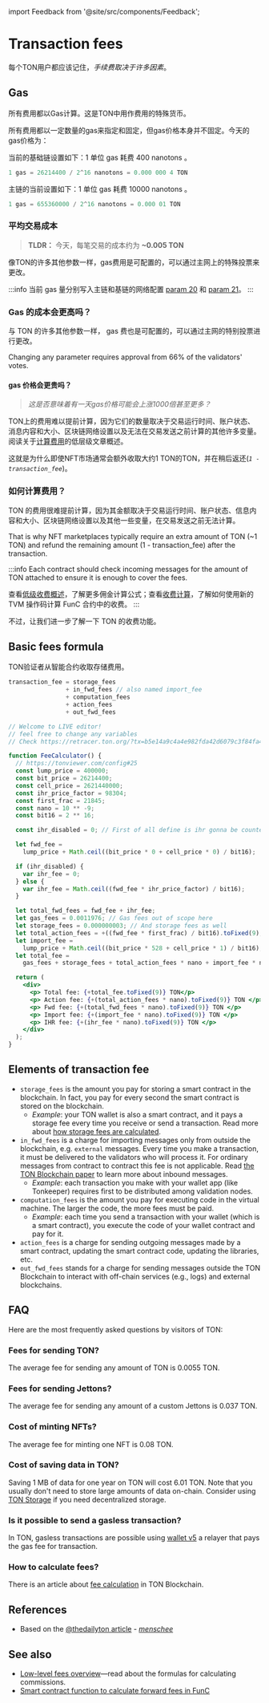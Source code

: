 import Feedback from '@site/src/components/Feedback';

# Transaction fees

每个TON用户都应该记住，*手续费取决于许多因素*。

## Gas

所有费用都以Gas计算。这是TON中用作费用的特殊货币。

所有费用都以一定数量的gas来指定和固定，但gas价格本身并不固定。今天的gas价格为：

当前的基础链设置如下：1 单位 gas 耗费 400  nanotons  。

```cpp
1 gas = 26214400 / 2^16 nanotons = 0.000 000 4 TON
```

主链的当前设置如下：1 单位 gas 耗费 10000  nanotons  。

```cpp
1 gas = 655360000 / 2^16 nanotons = 0.000 01 TON
```

### 平均交易成本

> **TLDR：** 今天，每笔交易的成本约为 **~0.005  TON**

像TON的许多其他参数一样，gas费用是可配置的，可以通过主网上的特殊投票来更改。

:::info
当前 gas 量分别写入主链和基链的网络配置 [param 20](https://tonviewer.com/config#20) 和 [param 21](https://tonviewer.com/config#21)。
:::

### Gas 的成本会更高吗？

与 TON 的许多其他参数一样， gas 费也是可配置的，可以通过主网的特别投票进行更改。

Changing any parameter requires approval from 66% of the validators' votes.

#### gas 价格会更贵吗？

> *这是否意味着有一天gas价格可能会上涨1000倍甚至更多？*

TON上的费用难以提前计算，因为它们的数量取决于交易运行时间、账户状态、消息内容和大小、区块链网络设置以及无法在交易发送之前计算的其他许多变量。阅读关于[计算费用](/develop/howto/fees-low-level#computation-fees)的低层级文章概述。

这就是为什么即使NFT市场通常会额外收取大约1 TON的TON，并在稍后返还(*`1 - transaction_fee`*)。

### 如何计算费用？

TON 的费用很难提前计算，因为其金额取决于交易运行时间、账户状态、信息内容和大小、区块链网络设置以及其他一些变量，在交易发送之前无法计算。

That is why NFT marketplaces typically require an extra amount of TON (~1 TON) and refund the remaining amount (1 - transaction_fee) after the transaction.

:::info
Each contract should check incoming messages for the amount of TON attached to ensure it is enough to cover the fees.

查看[低级收费概述](/v3/documentation/smart-contracts/transaction-fees/fees-low-level)，了解更多佣金计算公式；查看[收费计算](/v3/guidelines/smart-contracts/fee-calculation)，了解如何使用新的 TVM 操作码计算 FunC 合约中的收费。
:::

不过，让我们进一步了解一下 TON 的收费功能。

## Basic fees formula

TON验证者从智能合约收取存储费用。

```cpp
transaction_fee = storage_fees
                + in_fwd_fees // also named import_fee
                + computation_fees
                + action_fees
                + out_fwd_fees
```

```jsx live
// Welcome to LIVE editor!
// feel free to change any variables
// Check https://retracer.ton.org/?tx=b5e14a9c4a4e982fda42d6079c3f84fa48e76497a8f3fca872f9a3737f1f6262

function FeeCalculator() {
  // https://tonviewer.com/config#25
  const lump_price = 400000;
  const bit_price = 26214400;
  const cell_price = 2621440000;
  const ihr_price_factor = 98304;
  const first_frac = 21845;
  const nano = 10 ** -9;
  const bit16 = 2 ** 16;

  const ihr_disabled = 0; // First of all define is ihr gonna be counted

  let fwd_fee =
    lump_price + Math.ceil((bit_price * 0 + cell_price * 0) / bit16);

  if (ihr_disabled) {
    var ihr_fee = 0;
  } else {
    var ihr_fee = Math.ceil((fwd_fee * ihr_price_factor) / bit16);
  }

  let total_fwd_fees = fwd_fee + ihr_fee;
  let gas_fees = 0.0011976; // Gas fees out of scope here
  let storage_fees = 0.000000003; // And storage fees as well
  let total_action_fees = +((fwd_fee * first_frac) / bit16).toFixed(9);
  let import_fee =
    lump_price + Math.ceil((bit_price * 528 + cell_price * 1) / bit16);
  let total_fee =
    gas_fees + storage_fees + total_action_fees * nano + import_fee * nano;

  return (
    <div>
      <p> Total fee: {+total_fee.toFixed(9)} TON</p>
      <p> Action fee: {+(total_action_fees * nano).toFixed(9)} TON </p>
      <p> Fwd fee: {+(total_fwd_fees * nano).toFixed(9)} TON </p>
      <p> Import fee: {+(import_fee * nano).toFixed(9)} TON </p>
      <p> IHR fee: {+(ihr_fee * nano).toFixed(9)} TON </p>
    </div>
  );
}
```

## Elements of transaction fee

- `storage_fees` is the amount you pay for storing a smart contract in the blockchain. In fact, you pay for every second the smart contract is stored on the blockchain.
  - *Example*: your TON wallet is also a smart contract, and it pays a storage fee every time you receive or send a transaction. Read more about [how storage fees are calculated](/v3/documentation/smart-contracts/transaction-fees/fees-low-level#storage-fee).
- `in_fwd_fees` is a charge for importing messages only from outside the blockchain, e.g. `external` messages. Every time you make a transaction, it must be delivered to the validators who will process it. For ordinary messages from contract to contract this fee is not applicable. Read [the TON Blockchain paper](https://docs.ton.org/tblkch.pdf) to learn more about inbound messages.
  - *Example*: each transaction you make with your wallet app (like Tonkeeper) requires first to be distributed among validation nodes.
- `computation_fees` is the amount you pay for executing code in the virtual machine. The larger the code, the more fees must be paid.
  - *Example*: each time you send a transaction with your wallet (which is a smart contract), you execute the code of your wallet contract and pay for it.
- `action_fees` is a charge for sending outgoing messages made by a smart contract, updating the smart contract code, updating the libraries, etc.
- `out_fwd_fees` stands for a charge for sending messages outside the TON Blockchain to interact with off-chain services (e.g., logs) and external blockchains.

## FAQ

Here are the most frequently asked questions by visitors of TON:

### Fees for sending TON?

The average fee for sending any amount of TON is 0.0055 TON.

### Fees for sending Jettons?

The average fee for sending any amount of a custom Jettons is 0.037 TON.

### Cost of minting NFTs?

The average fee for minting one NFT is 0.08 TON.

### Cost of saving data in TON?

Saving 1 MB of data for one year on TON will cost 6.01 TON. Note that you usually don't need to store large amounts of data on-chain. Consider using [TON Storage](/v3/guidelines/web3/ton-storage/storage-daemon) if you need decentralized storage.

### Is it possible to send a gasless transaction?

In TON, gasless transactions are possible using [wallet v5](/v3/documentation/smart-contracts/contracts-specs/wallet-contracts#preparing-for-gasless-transactions) a relayer that pays the gas fee for transaction.

### How to calculate fees?

There is an article about [fee calculation](/v3/guidelines/smart-contracts/fee-calculation) in TON Blockchain.

## References

- Based on the [@thedailyton article](https://telegra.ph/Commissions-on-TON-07-22) - *[menschee](https://github.com/menschee)*

## See also

- [Low-level fees overview](/v3/documentation/smart-contracts/transaction-fees/fees-low-level)—read about the formulas for calculating commissions.
- [Smart contract function to calculate forward fees in FunC](https://github.com/ton-blockchain/token-contract/blob/main/misc/forward-fee-calc.fc)

<Feedback />

